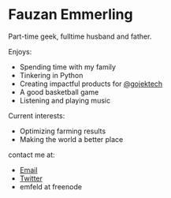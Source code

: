 # Fauzan Emmerling

Part-time geek, fulltime husband and father.

Enjoys:

* Spending time with my family
* Tinkering in Python
* Creating impactful products for [@gojektech](https://github.com/gojektech)
* A good basketball game
* Listening and playing music

Current interests:

* Optimizing farming results
* Making the world a better place

contact me at:

* [Email](mailto:erich@emfeld.com)
* [Twitter](https://twitter.com/femmmerling)
* emfeld at freenode
